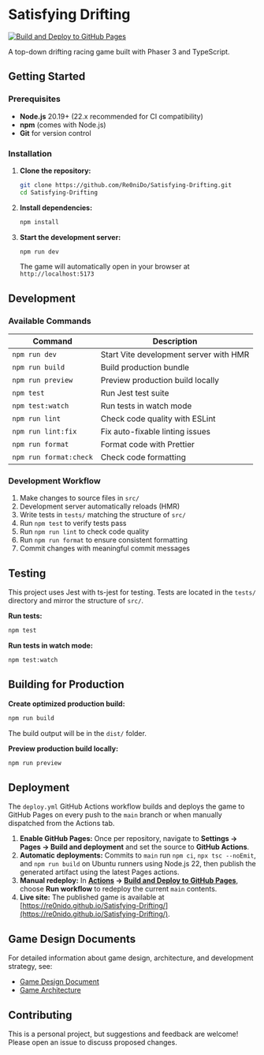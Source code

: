 # Satisfying Drifting

[![Build and Deploy to GitHub Pages](https://github.com/Re0niDo/Satisfying-Drifting/actions/workflows/deploy.yml/badge.svg)](https://github.com/Re0niDo/Satisfying-Drifting/actions/workflows/deploy.yml)

A top-down drifting racing game built with Phaser 3 and TypeScript. 

## Getting Started

### Prerequisites

- **Node.js** 20.19+ (22.x recommended for CI compatibility)
- **npm** (comes with Node.js)
- **Git** for version control

### Installation

1. **Clone the repository:**
   ```bash
   git clone https://github.com/Re0niDo/Satisfying-Drifting.git
   cd Satisfying-Drifting
   ```

2. **Install dependencies:**
   ```bash
   npm install
   ```

3. **Start the development server:**
   ```bash
   npm run dev
   ```

   The game will automatically open in your browser at `http://localhost:5173`

## Development

### Available Commands

| Command | Description |
|---------|-------------|
| `npm run dev` | Start Vite development server with HMR |
| `npm run build` | Build production bundle |
| `npm run preview` | Preview production build locally |
| `npm test` | Run Jest test suite |
| `npm test:watch` | Run tests in watch mode |
| `npm run lint` | Check code quality with ESLint |
| `npm run lint:fix` | Fix auto-fixable linting issues |
| `npm run format` | Format code with Prettier |
| `npm run format:check` | Check code formatting |

### Development Workflow

1. Make changes to source files in `src/`
2. Development server automatically reloads (HMR)
3. Write tests in `tests/` matching the structure of `src/`
4. Run `npm test` to verify tests pass
5. Run `npm run lint` to check code quality
6. Run `npm run format` to ensure consistent formatting
7. Commit changes with meaningful commit messages

## Testing

This project uses Jest with ts-jest for testing. Tests are located in the `tests/` directory and mirror the structure of `src/`.

**Run tests:**
```bash
npm test
```

**Run tests in watch mode:**
```bash
npm test:watch
```

## Building for Production

**Create optimized production build:**
```bash
npm run build
```

The build output will be in the `dist/` folder.

**Preview production build locally:**
```bash
npm run preview
```

## Deployment

The `deploy.yml` GitHub Actions workflow builds and deploys the game to GitHub Pages on every push to the `main` branch or when manually dispatched from the Actions tab.

1. **Enable GitHub Pages:** Once per repository, navigate to **Settings → Pages → Build and deployment** and set the source to **GitHub Actions**.
2. **Automatic deployments:** Commits to `main` run `npm ci`, `npx tsc --noEmit`, and `npm run build` on Ubuntu runners using Node.js 22, then publish the generated artifact using the latest Pages actions.
3. **Manual redeploy:** In **[Actions](https://github.com/Re0niDo/Satisfying-Drifting/actions) → [Build and Deploy to GitHub Pages](https://github.com/Re0niDo/Satisfying-Drifting/actions/workflows/deploy.yml)**, choose **Run workflow** to redeploy the current `main` contents.
4. **Live site:** The published game is available at [https://re0nido.github.io/Satisfying-Drifting/](https://re0nido.github.io/Satisfying-Drifting/).

## Game Design Documents

For detailed information about game design, architecture, and development strategy, see:

- [Game Design Document](docs/Satisfying-Drifting-design-doc.md)
- [Game Architecture](docs/Satisfying-Drifting-game-architecture.md)

## Contributing

This is a personal project, but suggestions and feedback are welcome! Please open an issue to discuss proposed changes.
